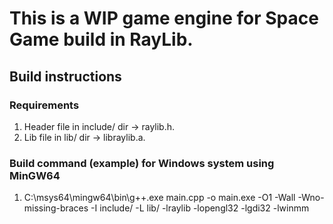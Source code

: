 # This is a WIP game engine for Space Game build in RayLib.

## Build instructions
### Requirements
1. Header file in include/ dir -> raylib.h.
2. Lib file in lib/ dir -> libraylib.a.

### Build command (example) for Windows system using MinGW64
1. C:\msys64\mingw64\bin\g++.exe main.cpp -o main.exe -O1 -Wall -Wno-missing-braces -I include/ -L lib/ -lraylib -lopengl32 -lgdi32 -lwinmm
